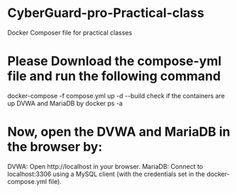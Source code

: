 # CyberGuard-pro-Practical-class
Docker Composer file for practical classes

# Please Download the compose-yml file and run the following command

docker-compose -f compose.yml up -d --build
check if the containers are up
DVWA and MariaDB by 
docker ps -a

# Now, open the DVWA and MariaDB in the browser by:
DVWA: Open http://localhost in your browser.
MariaDB: Connect to localhost:3306 using a MySQL client (with the credentials set in the docker-compose.yml file). 
